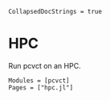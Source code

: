 ```@meta
CollapsedDocStrings = true
```

# HPC

Run pcvct on an HPC.

```@autodocs
Modules = [pcvct]
Pages = ["hpc.jl"]
```